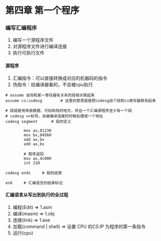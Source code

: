 # 第四章 第一个程序

### 编写汇编程序

1. 编写一个源程序文件
2. 对源程序文件进行编译连接
3. 执行可执行文件



#### 源程序

1. 汇编指令：可以直接转换成对应的机器码的指令
2. 伪指令：给编译器看的，不会被cpu执行

```
# assume 会将和某一寄存器有关系的段相关联起来
assume cs:codesg		# 这里的意思就是把codesg这个段和cs寄存器联系起来

# 段就是用来放数据、代码和栈的地方，并且一个汇编源程序至少有一个段
# codesg =>标号，会被编译连接的时候处理成一个地址 
codesg segment		# 段的定义

		mov ax,0123H
		mov bx,0456H
		add ax,bx
		add ax,bx
		
		# 程序返回
		mov ax,4c00H
		int 21H
		
codesg ends		# 段的结束

end		# 汇编语言的结束标记
```



#### 汇编语言从写出到执行的全过程

1. 编程(Edit) => 1.asm
2. 编译(masm) => 1.obj
3. 连接(link) => 1.exe
4. 加载(command | shell) => 设置 CPU 的CS:IP 为程序的第一条指令
5. 运行(cpu)



